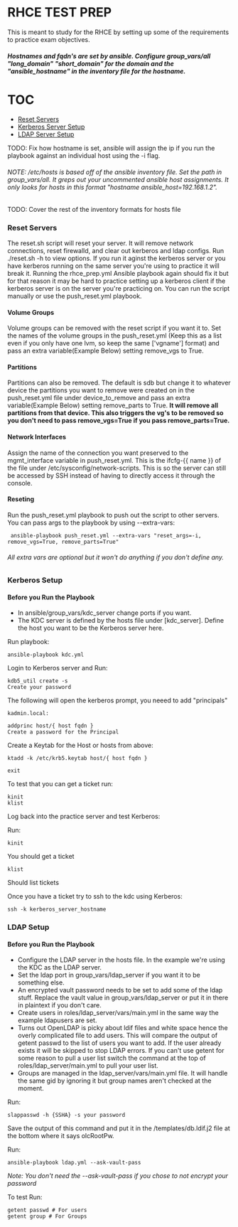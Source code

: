 RHCE TEST PREP
======
This is meant to study for the RHCE by setting up some of the requirements to practice exam objectives.
##### Hostnames and fqdn's are set by ansible.  Configure group_vars/all "long_domain" "short_domain" for the domain and the "ansible_hostname" in the inventory file for the hostname. 

TOC
====
* [Reset Servers](#Reset-Servers)
* [Kerberos Server Setup](#Kerberos-setup)
* [LDAP Server Setup](#LDAP-setup)

TODO: Fix how hostname is set, ansible will assign the ip if you run the playbook against an individual host using the -i flag.

###### NOTE: /etc/hosts is based off of the ansible inventory file.  Set the path in group_vars/all.  It greps out your uncommented ansible host assignments.  It only looks for hosts in this format "hostname ansible_host=192.168.1.2".

TODO: Cover the rest of the inventory formats for hosts file

### Reset Servers
The reset.sh script will reset your server.  It will remove network connections, reset firewalld, and clear out kerberos and ldap configs.  Run ./reset.sh -h to view options.  If you run it aginst the kerberos server or you have kerberos running on the same server you're using to practice it will break it.  Running the rhce_prep.yml Ansible playbook again should fix it but for that reason it may be hard to practice setting up a kerberos client if the kerberos server is on the server you're practicing on. You can run the script manually or use the push_reset.yml playbook.

#### Volume Groups
Volume groups can be removed with the reset script if you want it to.  Set the names of the volume groups in the push_reset.yml (Keep this as a list even if you only have one lvm, so keep the same ['vgname'] format) and pass an extra variable(Example Below) setting remove_vgs to True.

#### Partitions
Partitions can also be removed.  The default is sdb but change it to whatever device the partitions you want to remove were created on in the push_reset.yml file under device_to_remove and pass an extra variable(Example Below) setting remove_parts to True. **It will remove all partitions from that device. This also triggers the vg's to be removed so you don't need to pass remove_vgs=True if you pass remove_parts=True.**

#### Network Interfaces
Assign the name of the connection you want preserved to the mgmt_interface variable in push_reset.yml.  This is the ifcfg-{{ name }} of the file under /etc/sysconfig/network-scripts.  This is so the server can still be accessed by SSH instead of having to directly access it through the console.

#### Reseting
Run the push_reset.yml playbook to push out the script to other servers.  You can pass args to the playbook by using --extra-vars:

     ansible-playbook push_reset.yml --extra-vars "reset_args=-i, remove_vgs=True, remove_parts=True"
     
###### All extra vars are optional but it won't do anything if you don't define any.

### Kerberos Setup
#### Before you Run the Playbook
* In ansible/group_vars/kdc_server change ports if you want.
* The KDC server is defined by the hosts file under [kdc_server].  Define the host you want to be the Kerberos server here.
    
Run playbook:
    
    ansible-playbook kdc.yml

Login to Kerberos server and Run:

    kdb5_util create -s
    Create your password
    
  The following will open the kerberos prompt, you neeed to add "principals"
  
    kadmin.local:
        
    addprinc host/{ host fqdn }
    Create a password for the Principal
        
  Create a Keytab for the Host or hosts from above:
  
    ktadd -k /etc/krb5.keytab host/{ host fqdn }
        
    exit

  To test that you can get a ticket run:
  
    kinit
    klist
        
Log back into the practice server and test Kerberos:

Run:

    kinit
  You should get a ticket
        
    klist
  Should list tickets
        
  Once you have a ticket try to ssh to the kdc using Kerberos:
  
    ssh -k kerberos_server_hostname

### LDAP Setup
#### Before you Run the Playbook
* Configure the LDAP server in the hosts file.  In the example we're using the KDC as the LDAP server.
* Set the ldap port in group_vars/ldap_server if you want it to be something else.
* An encrypted vault password needs to be set to add some of the ldap stuff.  Replace the vault value in
  group_vars/ldap_server or put it in there in plaintext if you don't care.
* Create users in roles/ldap_server/vars/main.yml in the same way the example ldapusers are set.
* Turns out OpenLDAP is picky about ldif files and white space hence the overly complicated file to add users.  This will compare the output of getent passwd to the list of users you want to add.  If the user already exists it will be skipped to stop LDAP errors.  If you can't use getent for some reason to pull a user list switch the command at the top of roles/ldap_server/main.yml to pull your user list.
* Groups are managed in the ldap_server/vars/main.yml file.  It will handle the same gid by ignoring it but group names aren't checked at the moment.

Run:

    slappasswd -h {SSHA} -s your password
  Save the output of this command and put it in the /templates/db.ldif.j2 file at the bottom where it says olcRootPw.

Run:

    ansible-playbook ldap.yml --ask-vault-pass
  *Note: You don't need the --ask-vault-pass if you chose to not encrypt your password*

To test Run:

    getent passwd # For users
    getent group # For Groups
